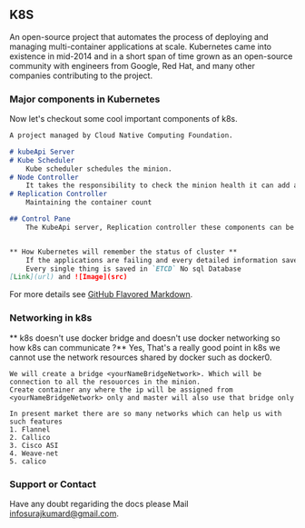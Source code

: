 ## K8S 

An open-source project that automates the process of deploying and managing multi-container applications at scale. Kubernetes came into existence in mid-2014 and in a short span of time grown as an open-source community with engineers from Google, Red Hat, and many other companies contributing to the project.


### Major components in Kubernetes 

Now let's checkout some cool important components of k8s.

```markdown
A project managed by Cloud Native Computing Foundation.

# kubeApi Server
# Kube Scheduler
    Kube scheduler schedules the minion.
# Node Controller 
    It takes the responsibility to check the minion health it can add a minion to the kubernetes cluster 
# Replication Controller 
    Maintaining the container count 

## Control Pane 
    The KubeApi server, Replication controller these components can be called control pane component.


** How Kubernetes will remember the status of cluster **
    If the applications are failing and every detailed information saved in etcd folder.
    Every single thing is saved in `ETCD` No sql Database
[Link](url) and ![Image](src)
```
For more details see [GitHub Flavored Markdown](https://guides.github.com/features/mastering-markdown/).

### Networking in k8s

** k8s doesn't use docker bridge and doesn't use docker networking so how k8s can communicate ?**
    Yes, That's a really good point in k8s we cannot use the network resources shared by docker such 
    as docker0.

    We will create a bridge <yourNameBridgeNetwork>. Which will be connection to all the resouorces in the minion.
    Create container any where the ip will be assigned from <yourNameBridgeNetwork> only and master will also use that bridge only

    In present market there are so many networks which can help us with such features 
    1. Flannel 
    2. Callico 
    3. Cisco ASI 
    4. Weave-net 
    5. calico 

### Support or Contact

Have any doubt regariding the docs please Mail [infosurajkumard@gmail.com](#).
